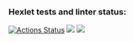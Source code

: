 ### Hexlet tests and linter status:
[![Actions Status](https://github.com/g4mburg/frontend-project-44/workflows/hexlet-check/badge.svg)](https://github.com/g4mburg/frontend-project-44/actions)
<a href="https://codeclimate.com/github/g4mburg/frontend-project-44/maintainability"><img src="https://api.codeclimate.com/v1/badges/e6558b8aead1089796dd/maintainability" /></a>
<a href="https://asciinema.org/a/vxOOyLcEAm8pjGdbFL1XqirNf" target="_blank"><img src="https://asciinema.org/a/vxOOyLcEAm8pjGdbFL1XqirNf.svg" /></a>